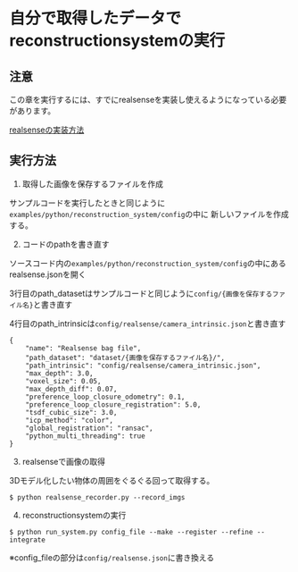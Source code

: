 # 自分で取得したデータでreconstructionsystemの実行

## 注意

この章を実行するには、すでにrealsenseを実装し使えるようになっている必要があります。

[realsenseの実装方法](./realsense_ros/index.md)
## 実行方法

1. 取得した画像を保存するファイルを作成

サンプルコードを実行したときと同じように`examples/python/reconstruction_system/config`の中に
新しいファイルを作成する。

2. コードのpathを書き直す

ソースコード内の`examples/python/reconstruction_system/config`の中にあるrealsense.jsonを開く

3行目のpath_datasetはサンプルコードと同じように`config/{画像を保存するファイル名}`と書き直す

4行目のpath_intrinsicは`config/realsense/camera_intrinsic.json`と書き直す

```
{
    "name": "Realsense bag file",
    "path_dataset": "dataset/{画像を保存するファイル名}/",
    "path_intrinsic": "config/realsense/camera_intrinsic.json",
    "max_depth": 3.0,
    "voxel_size": 0.05,
    "max_depth_diff": 0.07,
    "preference_loop_closure_odometry": 0.1,
    "preference_loop_closure_registration": 5.0,
    "tsdf_cubic_size": 3.0,
    "icp_method": "color",
    "global_registration": "ransac",
    "python_multi_threading": true
}
```

3. realsenseで画像の取得　

3Dモデル化したい物体の周囲をぐるぐる回って取得する。

`$ python realsense_recorder.py --record_imgs`

4. reconstructionsystemの実行

`$ python run_system.py config_file --make --register --refine --integrate`

※config_fileの部分は`config/realsense.json`に書き換える